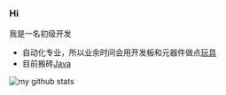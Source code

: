 ### Hi
我是一名初级开发
- 自动化专业，所以业余时间会用开发板和元器件做点[玩具](http://www.breadykid.com/2018/05/10/%E6%A0%91%E8%8E%93%E6%B4%BE%E6%B8%A9%E6%B9%BF%E5%BA%A6%E7%9B%91%E7%9D%A3%E7%8E%A9%E5%85%B7/)
- 目前搬砖[Java](http://www.breadykid.com/resume.pdf)

![my github stats](https://github-readme-stats.vercel.app/api?username=Breadkid&show_icons=true&theme=gruvbox)

<!--
### Hi there 👋
I'm Breadykid, a backend developer.
**BreadKid/Breadkid** is a ✨ _special_ ✨ repository because its `README.md` (this file) appears on your GitHub profile.

Here are some ideas to get you started:

- 🔭 I’m currently working on ...
- 🌱 I’m currently learning ...
- 👯 I’m looking to collaborate on ...
- 🤔 I’m looking for help with ...
- 💬 Ask me about ...
- 📫 How to reach me: ...
- 😄 Pronouns: ...
- ⚡ Fun fact: ...
-->
